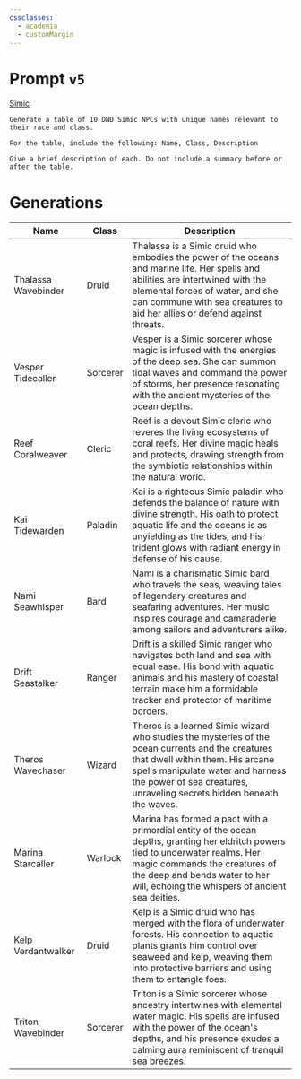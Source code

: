 ```yaml
---
cssclasses:
  - academia
  - customMargin
---
```

# Prompt ``v5``
[Simic](file:///D:\Documents\Notes\DND\DND\Quartz\DM\Homebrew\Sapient\Simic)
```
Generate a table of 10 DND Simic NPCs with unique names relevant to their race and class.

For the table, include the following: Name, Class, Description

Give a brief description of each. Do not include a summary before or after the table.
```

# Generations

| Name               | Class          | Description                                                                 |
|--------------------|----------------|-----------------------------------------------------------------------------|
| Thalassa Wavebinder | Druid          | Thalassa is a Simic druid who embodies the power of the oceans and marine life. Her spells and abilities are intertwined with the elemental forces of water, and she can commune with sea creatures to aid her allies or defend against threats. |
| Vesper Tidecaller   | Sorcerer       | Vesper is a Simic sorcerer whose magic is infused with the energies of the deep sea. She can summon tidal waves and command the power of storms, her presence resonating with the ancient mysteries of the ocean depths. |
| Reef Coralweaver    | Cleric         | Reef is a devout Simic cleric who reveres the living ecosystems of coral reefs. Her divine magic heals and protects, drawing strength from the symbiotic relationships within the natural world. |
| Kai Tidewarden      | Paladin        | Kai is a righteous Simic paladin who defends the balance of nature with divine strength. His oath to protect aquatic life and the oceans is as unyielding as the tides, and his trident glows with radiant energy in defense of his cause. |
| Nami Seawhisper     | Bard           | Nami is a charismatic Simic bard who travels the seas, weaving tales of legendary creatures and seafaring adventures. Her music inspires courage and camaraderie among sailors and adventurers alike. |
| Drift Seastalker    | Ranger         | Drift is a skilled Simic ranger who navigates both land and sea with equal ease. His bond with aquatic animals and his mastery of coastal terrain make him a formidable tracker and protector of maritime borders. |
| Theros Wavechaser   | Wizard         | Theros is a learned Simic wizard who studies the mysteries of the ocean currents and the creatures that dwell within them. His arcane spells manipulate water and harness the power of sea creatures, unraveling secrets hidden beneath the waves. |
| Marina Starcaller   | Warlock        | Marina has formed a pact with a primordial entity of the ocean depths, granting her eldritch powers tied to underwater realms. Her magic commands the creatures of the deep and bends water to her will, echoing the whispers of ancient sea deities. |
| Kelp Verdantwalker  | Druid          | Kelp is a Simic druid who has merged with the flora of underwater forests. His connection to aquatic plants grants him control over seaweed and kelp, weaving them into protective barriers and using them to entangle foes. |
| Triton Wavebinder   | Sorcerer       | Triton is a Simic sorcerer whose ancestry intertwines with elemental water magic. His spells are infused with the power of the ocean's depths, and his presence exudes a calming aura reminiscent of tranquil sea breezes. |